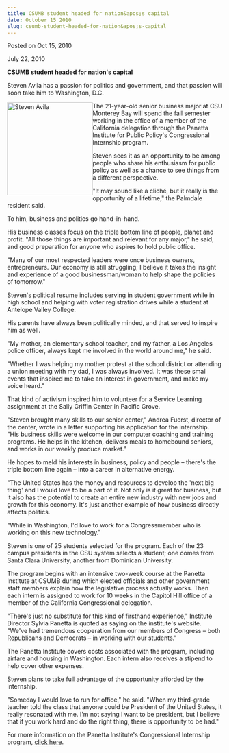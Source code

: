 ```yaml
---
title: CSUMB student headed for nation&apos;s capital
date: October 15 2010
slug: csumb-student-headed-for-nation&apos;s-capital
---
```





<span class="date">Posted on Oct 15, 2010    </span>
<p>July 22, 2010</p>
<strong>CSUMB student headed for nation&apos;s capital</strong>
<p>Steven Avila has a passion for politics and government, and that
passion will soon take him to Washington, D.C.</p>
<p><img alt="Steven Avila" height="217" src="http://news.csumb.edu/sites/default/files/65/igx_migrate/images/Avila.Steven_sm.jpg" style="float:left" width="200">The 21-year-old senior business
major at CSU Monterey Bay will spend the fall semester working in
the office of a member of the California delegation through the
Panetta Institute for Public Policy&apos;s Congressional Internship
program.</img></p>
<p>Steven sees it as an opportunity to be among people who share
his enthusiasm for public policy as well as a chance to see things
from a different perspective.</p>
<p>&quot;It may sound like a clich&#xE9;, but it really is the opportunity of
a lifetime,&quot; the Palmdale resident said.</p>
<p>To him, business and politics go hand-in-hand.</p>
<p>His business classes focus on the triple bottom line of people,
planet and profit. &quot;All those things are important and relevant for
any major,&quot; he said, and good preparation for anyone who aspires to
hold public office.</p>
<p>&quot;Many of our most respected leaders were once business owners,
entrepreneurs. Our economy is still struggling; I believe it takes
the insight and experience of a good businessman/woman to help
shape the policies of tomorrow.&quot;</p>
<p>Steven&apos;s political resume includes serving in student government
while in high school and helping with voter registration drives
while a student at Antelope Valley College.</p>
<p>His parents have always been politically minded, and that served
to inspire him as well.</p>
<p>&quot;My mother, an elementary school teacher, and my father, a Los
Angeles police officer, always kept me involved in the world around
me,&quot; he said.</p>
<p>&quot;Whether I was helping my mother protest at the school district
or attending a union meeting with my dad, I was always involved. It
was these small events that inspired me to take an interest in
government, and make my voice heard.&quot;</p>
<p>That kind of activism inspired him to volunteer for a Service
Learning assignment at the Sally Griffin Center in Pacific
Grove.</p>
<p>&quot;Steven brought many skills to our senior center,&quot; Andrea
Fuerst, director of the center, wrote in a letter supporting his
application for the internship. &quot;His business skills were welcome
in our computer coaching and training programs. He helps in the
kitchen, delivers meals to homebound seniors, and works in our
weekly produce market.&quot;</p>
<p>He hopes to meld his interests in business, policy and people &#x2013;
there&apos;s the triple bottom line again &#x2013; into a career in alternative
energy.</p>
<p>&quot;The United States has the money and resources to develop the
&apos;next big thing&apos; and I would love to be a part of it. Not only is
it great for business, but it also has the potential to create an
entire new industry with new jobs and growth for this economy. It&apos;s
just another example of how business directly affects politics.</p>
<p>&quot;While in Washington, I&apos;d love to work for a Congressmember who
is working on this new technology.&quot;</p>
<p>Steven is one of 25 students selected for the program. Each of
the 23 campus presidents in the CSU system selects a student; one
comes from Santa Clara University, another from Dominican
University.</p>
<p>The program begins with an intensive two-week course at the
Panetta Institute at CSUMB during which elected officials and other
government staff members explain how the legislative process
actually works. Then each intern is assigned to work for 10 weeks
in the Capitol Hill office of a member of the California
Congressional delegation.</p>
<p>&quot;There&apos;s just no substitute for this kind of firsthand
experience,&quot; Institute Director Sylvia Panetta is quoted as saying
on the institute&apos;s website. &quot;We&apos;ve had tremendous cooperation from
our members of Congress &#x2013; both Republicans and Democrats &#x2013; in
working with our students.&quot;</p>
<p>The Panetta Institute covers costs associated with the program,
including airfare and housing in Washington. Each intern also
receives a stipend to help cover other expenses.</p>
<p>Steven plans to take full advantage of the opportunity afforded
by the internship.</p>
<p>&quot;Someday I would love to run for office,&quot; he said. &quot;When my
third-grade teacher told the class that anyone could be President
of the United States, it really resonated with me. I&apos;m not saying I
want to be president, but I believe that if you work hard and do
the right thing, there is opportunity to be had.&quot;</p>
<p>For more information on the Panetta Institute&apos;s Congressional
Internship program, <a href="http://www.panettainstitute.org/programs/study-with-us/congressional-intern-training/" rel="nofollow">click here</a>.</p>
<p>&#xA0;</p>
<p>&#xA0;</p>
<p>&#xA0;</p>
<p>&#xA0;</p>
<p>&#xA0;</p>
<p>&#xA0;</p>
<p>&#xA0;</p>
<p>&#xA0;</p>
<p>&#xA0;</p>
<p>&#xA0;</p>
<p>&#xA0;</p>





